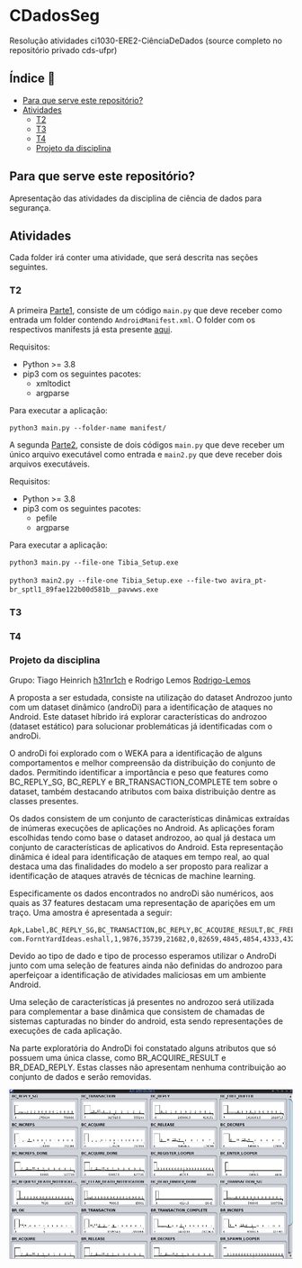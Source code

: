 # CDadosSeg #
 Resolução atividades ci1030-ERE2-CiênciaDeDados (source completo no repositório privado cds-ufpr)

## Índice :floppy_disk: ##
- [Para que serve este repositório?](#Para-que-serve-este-repositório?)
- [Atividades](#Atividades)
    - [T2](#T2)
    - [T3](#T3)
    - [T4](#T4)
    - [Projeto da disciplina](#Projeto-da-disciplina)

## Para que serve este repositório? ##
  Apresentação das atividades da disciplina de ciência de dados para segurança.

## Atividades ##
  Cada folder irá conter uma atividade, que será descrita nas seções seguintes.

### T2 ###
  A primeira [Parte1](T2/Parte1/), consiste de um código `main.py` que deve receber como entrada um folder contendo `AndroidManifest.xml`. O folder com os respectivos manifests já esta presente [aqui](T2/Parte1/manifest).

  Requisitos:
  * Python >= 3.8
  * pip3 com os seguintes pacotes:
    * xmltodict
    * argparse

  Para executar a aplicação:
  ```
  python3 main.py --folder-name manifest/
  ```
  A segunda [Parte2](T2/Parte2), consiste de dois códigos `main.py` que deve receber um único arquivo executável como entrada e `main2.py` que deve receber dois arquivos executáveis.

  Requisitos:
  * Python >= 3.8
  * pip3 com os seguintes pacotes:
    * pefile
    * argparse

  Para executar a aplicação:
  ```
  python3 main.py --file-one Tibia_Setup.exe

  python3 main2.py --file-one Tibia_Setup.exe --file-two avira_pt-br_sptl1_89fae122b00d581b__pavwws.exe
  ```

### T3 ###

### T4 ###

### Projeto da disciplina ###

  Grupo: Tiago Heinrich [h31nr1ch](https://github.com/h31nr1ch) e Rodrigo Lemos [Rodrigo-Lemos](https://github.com/Rodrigo-Lemos)

  A proposta a ser estudada, consiste na utilização do dataset Androzoo junto com um dataset dinâmico (androDi) para a identificação de ataques no Android. Este dataset híbrido irá explorar características do androzoo (dataset estático) para solucionar problemáticas já identificadas com o androDi.

  O androDi foi explorado com o WEKA para a identificação de alguns comportamentos e melhor compreensão da distribuição do conjunto de dados. Permitindo identificar a importância e peso que features como BC_REPLY_SG, BC_REPLY e BR_TRANSACTION_COMPLETE tem sobre o dataset, também destacando atributos com baixa distribuição dentre as classes presentes.

  Os dados consistem de um conjunto de características dinâmicas extraídas de inúmeras execuções de aplicações no Android. As aplicações foram escolhidas tendo como base o dataset androzoo, ao qual já destaca um conjunto de características de aplicativos do Android. Esta representação dinâmica é ideal para identificação de ataques em tempo real, ao qual destaca uma das finalidades do modelo a ser proposto para realizar a identificação de ataques através de técnicas de machine learning.

  Especificamente os dados encontrados no androDi são numéricos, aos quais as 37 features destacam uma representação de aparições em um traço. Uma amostra é apresentada a seguir:

  ```
  Apk,Label,BC_REPLY_SG,BC_TRANSACTION,BC_REPLY,BC_ACQUIRE_RESULT,BC_FREE_BUFFER,BC_INCREFS,BC_ACQUIRE,BC_RELEASE,BC_DECREFS,BC_INCREFS_DONE,BC_ACQUIRE_DONE,BC_ATTEMPT_ACQUIRE,BC_REGISTER_LOOPER,BC_ENTER_LOOPER,BC_EXIT_LOOPER,BC_REQUEST_DEATH_NOTIFICATION,BC_CLEAR_DEATH_NOTIFICATION,BC_DEAD_BINDER_DONE,BC_TRANSACTION_SG,BR_ERROR,BR_OK,BR_TRANSACTION,BR_ACQUIRE_RESULT,BR_DEAD_REPLY,BR_TRANSACTION_COMPLETE,BR_INCREFS,BR_ACQUIRE,BR_RELEASE,BR_DECREFS,BR_ATTEMPT_ACQUIRE,BR_NOOP,BR_SPAWN_LOOPER,BR_FINISHED,BR_DEAD_BINDER,BR_CLEAR_DEATH_NOTIFICATION_DONE,BR_FAILED_REPLY,BR_REPLY
  com.ForntYardIdeas.eshall,1,9876,35739,21682,0,82659,4845,4854,4333,4329,3683,3684,0,38,12,0,605,574,19,15458,0,0,51074,0,0,82741,3683,3682,3485,3492,0,0,37,0,19,574,0,31615
  ```

  Devido ao tipo de dado e tipo de processo esperamos utilizar o AndroDi junto com uma seleção de features ainda não definidas do androzoo para aperfeiçoar a identificação de atividades maliciosas em um ambiente Android.

  Uma seleção de características já presentes no androzoo será utilizada para complementar a base dinâmica que consistem de chamadas de sistemas capturadas no binder do android, esta sendo representações de execuções de cada aplicação.

  Na parte exploratória do AndroDi foi constatado alguns atributos que só possuem uma única classe, como BR_ACQUIRE_RESULT e BR_DEAD_REPLY. Estas classes não apresentam nenhuma contribuição ao conjunto de dados e serão removidas.

  ![alt text](https://github.com/h31nr1ch/CDadosSeg/blob/main/TrabalhoFinal/img/weka.png?raw=true)

